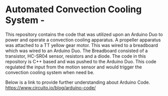# Automated Convection Cooling System -
This repository contains the code that was utilized upon an Arduino Duo to power and operate a convection cooling apparatus. 
A propeller apparatus was attached to a TT yellow gear motor. This was wired to a breadboard which was wired to an Arduino Duo.
The Breadboard consisted of a transistor, HC-SR04 sensor, resistors and a diode. 
The code in this repository is C++ based and was pushed to the Arduino Duo. This code regulated the input from the motion sensor and would trigger the convection cooling system when need be. 

Below is a link to provide further understanding about Arduino Code.
https://www.circuito.io/blog/arduino-code/
